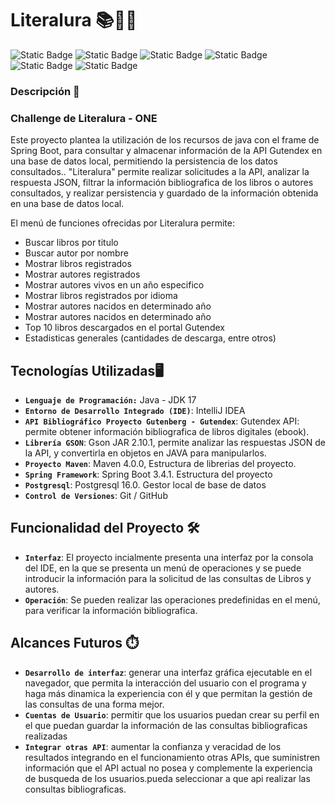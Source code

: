 <h1>Literalura 📚📖🔖</h1>

![Static Badge](https://img.shields.io/badge/ESTADO%20-EN%20DESARROLLO%20-%20GREEN)
![Static Badge](https://img.shields.io/badge/JAVA%20-%20JDK%2017-%20blue)
![Static Badge](https://img.shields.io/badge/GSON%20-%202.10.1%20-%20gray)
![Static Badge](https://img.shields.io/badge/Maven%20-%204.0.0%20-%20purple)
![Static Badge](https://img.shields.io/badge/Spring%20Boot%20-%203.4.1%20-%20red)
![Static Badge](https://img.shields.io/badge/Postgresql%20-%2016%20-%20orange)



### Descripción 📝
<h3>Challenge de Literalura - ONE </h3>
<p>Este proyecto plantea la utilización de los recursos de java con el frame de Spring Boot, para consultar y almacenar información de la API Gutendex en una base de datos local, permitiendo 
  la persistencia de los datos consultados.. 
  "Literalura" permite realizar solicitudes a la API, analizar la respuesta JSON, filtrar la información bibliografica de los libros o autores consultados, y realizar persistencia y guardado de la
  información obtenida en una base de datos local. 

  El menú de funciones ofrecidas por Literalura permite:
  - Buscar libros por titulo
  - Buscar autor por nombre
  - Mostrar libros registrados
  - Mostrar autores registrados
  - Mostrar autores vivos en un año especifico
  - Mostrar libros registrados por idioma
  - Mostrar autores nacidos en determinado año
  - Mostrar autores nacidos en determinado año
  - Top 10 libros descargados en el portal Gutendex
  - Estadisticas generales (cantidades de descarga, entre otros)
 
  </p>

## Tecnologías Utilizadas🖥️
- **`Lenguaje de Programación:`** Java - JDK 17
- **`Entorno de Desarrollo Integrado (IDE)`**: IntelliJ IDEA 
- **`API Bibliográfico Proyecto Gutenberg - Gutendex`**: Gutendex API: permite obtener información bibliografica de libros digitales (ebook).
- **`Librería GSON`**: Gson JAR 2.10.1, permite analizar las respuestas JSON de la API, y convertirla en objetos en JAVA para manipularlos.
- **`Proyecto Maven`**: Maven 4.0.0, Estructura de librerias del proyecto.
- **`Spring Framework`**: Spring Boot 3.4.1. Estructura del proyecto
- **`Postgresql`**: Postgresql 16.0. Gestor local de base de datos
-  **`Control de Versiones`**: Git / GitHub

## Funcionalidad del Proyecto 🛠️
- **`Interfaz`**: El proyecto incialmente presenta una interfaz por la consola del IDE, en la que se presenta un menú de operaciones y se puede introducir la información para la solicitud de las consultas de Libros y autores.
- **`Operación`**: Se pueden realizar las operaciones predefinidas en el menú, para verificar la información bibliografica. 


## Alcances Futuros ⏱️
- **`Desarrollo de interfaz`**: generar una interfaz gráfica ejecutable en el navegador, que permita la interacción del usuario con el programa y haga más dinamica la experiencia con él y que permitan la gestión de las consultas de una forma mejor.
- **`Cuentas de Usuario`**: permitir que los usuarios puedan crear su perfil en el que puedan guardar la información de las consultas bibliograficas realizadas
- **`Integrar otras API`**: aumentar la confianza y veracidad de los resultados integrando en el funcionamiento otras APIs, que suministren información que el API actual no posea y complemente la experiencia de busqueda de los usuarios.pueda seleccionar a que api realizar las consultas bibliograficas.
